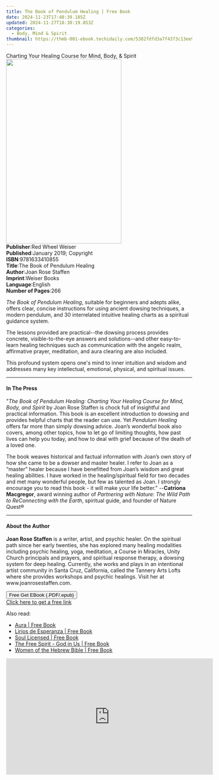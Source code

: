 ```yaml
---
title: The Book of Pendulum Healing | Free Book
date: 2024-11-23T17:48:39.185Z
updated: 2024-11-27T18:30:19.853Z
categories:
  - Body, Mind & Spirit
thumbnail: https://thmb-001-ebook.techidaily.com/5382fdfd3a7f4373c13ee9bf4f5caa90413e1fd724b2c02dfd67ebca9de9e4ab.jpg
---
```

<main id="book-container">
  <div class="flex flex-col">
    <div class="book-brief flex-1 py-6 px-4 sm:p-6 md:py-10 md:px-8">
      <!-- brief-->
      <div class="book-brief-main">
        Charting Your Healing Course for Mind, Body, & Spirit
      </div>
    </div>
    <div
      class="book-meta-info flex-1 grid gap-4 col-start-1 col-end-3 row-start-1 sm:mb-6 sm:grid-cols-4 lg:gap-6 lg:col-start-2 lg:row-end-6 lg:row-span-6 lg:mb-0"
    >
      <div
        class="book-meta-info-left place-content-center mt-4 p-4 text-sm leading-6 col-start-2 col-span-2 dark:text-slate-400"
      >
        <img
          class="w-full h-500 object-cover rounded-lg sm:h-255 sm:col-span-2 lg:col-span-full"
          src="https://img-001-ebook.techidaily.com/163b494c223b3855e8cb91911e221c3db5f450358df6e56c6f9737a91ab17231.jpg"
          alt=""
          width="312"
          height="500"
        />
      </div>
      <div
        class="book-meta-info-right mt-2 col-start-1 row-start-2 col-span-3 self-center"
      >
        <!-- meta data  -->
        <div class="flex flex-col px-4 md:px-8">
          <div class="flex-1">
            <strong>Publisher</strong>:<span class="px-2"
              >Red Wheel Weiser</span
            >
          </div>
          <div class="flex-1">
            <strong>Published</strong>:<span class="px-2"
              >January 2019; Copyright</span
            >
          </div>
          <div class="flex-1">
            <strong>ISBN</strong>:<span class="px-2">9781633410855</span>
          </div>
          <div class="flex-1">
            <strong>Title</strong>:<span class="px-2"
              >The Book of Pendulum Healing</span
            >
          </div>
          <div class="flex-1">
            <strong>Author</strong>:<span class="px-2">Joan Rose Staffen</span>
          </div>
          <div class="flex-1">
            <strong>Imprint</strong>:<span class="px-2">Weiser Books</span>
          </div>
          <div class="flex-1">
            <strong>Language</strong>:<span class="px-2">English</span>
          </div>
          <div class="flex-1">
            <strong>Number of Pages</strong>:<span class="px-2">266</span>
          </div>
        </div>
      </div>
    </div>
    <div class="book-description flex-1 py-6 px-4 sm:p-6 md:py-10 md:px-8">
      <div class="book-description-main">
        <div accordion-content="" id="description">
          <p>
            <i>The Book of Pendulum Healing</i>, suitable for beginners and
            adepts alike, offers clear, concise instructions for using ancient
            dowsing techniques, a modern pendulum, and 30 interrelated intuitive
            healing charts as a spiritual guidance system.
          </p>
          <p>
            The lessons provided are practical--the dowsing process provides
            concrete, visible-to-the-eye answers and solutions--and other
            easy-to-learn healing techniques such as communication with the
            angelic realm, affirmative prayer, meditation, and aura clearing are
            also included.
          </p>
          <p>
            This profound system opens one's mind to inner intuition and wisdom
            and addresses many key intellectual, emotional, physical, and
            spiritual issues.
          </p>
        </div>
      </div>
    </div>
    <div class="book-excerpts flex-1 py-6 px-4 sm:p-6 md:py-10 md:px-8">
      <!-- excerpts-->
      <div class="book-excerpts-main">
        <hr />
        <h4 class="placeholder placeholder-heading">
          <span>In The Press</span>
        </h4>
        <p></p>
        <p>
          "<i
            >The Book of Pendulum Healing: Charting Your Healing Course for
            Mind, Body, and Spirit</i
          >
          by Joan Rose Staffen is chock full of insightful and practical
          information. This book is an excellent introduction to dowsing and
          provides helpful charts that the reader can use. Yet
          <i>Pendulum Healing</i> offers far more than simply dowsing advice.
          Joan’s wonderful book also covers, among other topics, how to let go
          of limiting thoughts, how past lives can help you today, and how to
          deal with grief because of the death of a loved one.
        </p>
        <p>
          The book weaves historical and factual information with Joan’s own
          story of how she came to be a dowser and master healer. I refer to
          Joan as a “master” healer because I have benefitted from Joan’s wisdom
          and great healing abilities. I have worked in the healing/spiritual
          field for two decades and met many wonderful people, but few as
          talented as Joan. I strongly encourage you to read this book - it will
          make your life better." --<b>Catriona Macgregor</b>, award winning
          author of
          <i
            >Partnering with Nature: The Wild Path to ReConnecting with the
            Earth</i
          >, spiritual guide, and founder of Nature Quest®
        </p>
        <p></p>
      </div>
    </div>
    <div class="book-about-author flex-1 py-6 px-4 sm:p-6 md:py-10 md:px-8">
      <!-- about author-->
      <div class="book-main-author-main">
        <hr />
        <h4 class="placeholder placeholder-heading">
          <span>About the Author</span>
        </h4>
        <p>
          <b>Joan Rose Staffen</b> is a writer, artist, and psychic healer. On
          the spiritual path since her early twenties, she has explored many
          healing modalities including psychic healing, yoga, meditation, a
          Course in Miracles, Unity Church principals and prayers, and spiritual
          response therapy, a dowsing system for deep healing. Currently, she
          works and plays in an intentional artist community in Santa Cruz,
          California, called the Tannery Arts Lofts where she provides workshops
          and psychic healings. Visit her at www.joanrosestaffen.com.
        </p>
      </div>
    </div>
    <div class="book-free-get flex-1 py-6 px-4 sm:p-6 md:py-10 md:px-8">
      <button
        id="btn-free-get"
        class="bg-blue-500 hover:bg-blue-700 text-white font-bold py-2 px-4 rounded"
      >
        Free Get EBook (.PDF/.epub)
      </button>
      <div id="countdown-display" class="px-2 text-lg mt-2"></div>
      <a
        id="free-link"
        class="hidden bg-blue-500 hover:bg-blue-700 text-white font-bold py-2 px-4 rounded"
        href="https://www.ebooks.com/en-us/book/96197985/the-book-of-pendulum-healing/joan-rose-staffen/"
        target="_blank"
        >Click here to get a free link</a
      >
    </div>
    <script>
      let countdownTime = 0;
      let countdownInterval = null;
      document
        .getElementById('btn-free-get')
        .addEventListener('click', startCountdown);
      function startCountdown() {
        countdownTime = new Date().getTime() + 60000 * 3;
        countdownInterval = setInterval(updateCountdown, 1000);
        document.getElementById('btn-free-get').disabled = true;
        document
          .getElementById('btn-free-get')
          .classList.add('bg-gray-500', 'cursor-not-allowed');
      }
      function updateCountdown() {
        let currentTime = new Date().getTime();
        let timeLeft = countdownTime - currentTime;
        let secondsLeft = Math.floor(timeLeft / 1000);
        document.getElementById('countdown-display').innerHTML =
          `Remaining time: ${secondsLeft} seconds.`;
        if (secondsLeft <= 0) {
          clearInterval(countdownInterval);
          document.getElementById('btn-free-get').classList.add('hidden');
          document.getElementById('free-link').classList.remove('hidden');
          document.getElementById('countdown-display').innerHTML = '';
        }
      }
    </script>
  </div>
</main>

<ins class="adsbygoogle"
      style="display:block"
      data-ad-client="ca-pub-7571918770474297"
      data-ad-slot="8358498916"
      data-ad-format="auto"
      data-full-width-responsive="true"></ins>
    

<span class="atpl-alsoreadstyle">Also read:</span>
<div><ul>
<li><a href="https://novels-ebooks.techidaily.com/211236668-9781777690212-aura/"><u>Aura | Free Book</u></a></li>
<li><a href="https://novels-ebooks.techidaily.com/211236760-9798869158161-lirios-de-esperanza/"><u>Lirios de Esperanza | Free Book</u></a></li>
<li><a href="https://novels-ebooks.techidaily.com/211236829-9798890914446-soul-licensed/"><u>Soul Licensed | Free Book</u></a></li>
<li><a href="https://novels-ebooks.techidaily.com/211236870-9783892017677-the-free-spirit-god-in-us/"><u>The Free Spirit - God in Us | Free Book</u></a></li>
<li><a href="https://novels-ebooks.techidaily.com/211236815-9781989840665-women-of-the-hebrew-bible/"><u>Women of the Hebrew Bible | Free Book</u></a></li>
</ul></div>

<!-- affiliate ads begin -->
<iframe width="560" height="315" src="https://www.youtube.com/embed/OZQJUTr44rA?si=ADA0nD1VnXjR_sH0&autoplay=1" title="YouTube video player" frameborder="0" allow="accelerometer; autoplay; clipboard-write; encrypted-media; gyroscope; picture-in-picture; web-share" referrerpolicy="strict-origin-when-cross-origin" allowfullscreen></iframe>
<!-- affiliate ads end -->

